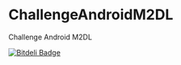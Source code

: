 # ChallengeAndroidM2DL
Challenge Android M2DL


[![Bitdeli Badge](https://d2weczhvl823v0.cloudfront.net/yluom/challengeandroidm2dl/trend.png)](https://bitdeli.com/free "Bitdeli Badge")


